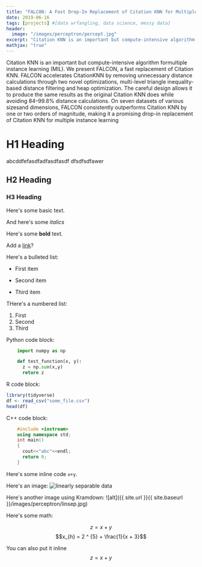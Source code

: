 ```yaml
---
title: "FALCON: A Fast Drop-In Replacement of Citation KNN for Multiple Instance Learning"
date: 2019-06-16
tags: [projects] #[data wrfangling, data science, messy data]
header:
  image: "/images/perceptron/percept.jpg"
excerpt: "Citation KNN is an important but compute-intensive algorithm formultiple instance learning (MIL). We present FALCON, a fast replacement of Citation KNN. FALCON accelerates CitationKNN by removing unnecessary distance calculations through two novel optimizations, multi-level triangle inequality-based distance filtering and heap optimization. The careful design allows it to produce the same results as the original Citation KNN does while avoiding 84–99.8% distance calculations. On seven datasets of various sizesand dimensions, FALCON consistently outperforms Citation KNN by one or two orders of magnitude, making it a promising drop-in replacement of Citation KNN for multiple instance learning"
mathjax: "true"
---
```

Citation KNN is an important but compute-intensive algorithm formultiple instance learning (MIL). We present FALCON, a fast replacement of Citation KNN. FALCON accelerates CitationKNN by removing unnecessary distance calculations through two novel optimizations, multi-level triangle inequality-based distance filtering and heap optimization. The careful design allows it to produce the same results as the original Citation KNN does while avoiding 84–99.8% distance calculations. On seven datasets of various sizesand dimensions, FALCON consistently outperforms Citation KNN by one or two orders of magnitude, making it a promising drop-in replacement of Citation KNN for multiple instance learning
# H1 Heading
abcddfefasdfadfasdfasdf dfsdfsdfawer
## H2 Heading

### H3 Heading

Here's some basic text.

And here's some *italics*

Here's some **bold** text.

Add a  [link](https://github.com/dataoptimal)?

Here's a bulleted list:
* First item
+ Second item
- Third item

THere's a numbered list:
1. First
2. Second
3. Third

Python code block:
```python
    import numpy as np

    def test_function(x, y):
      z = np.sum(x,y)
      return z
```

R code block:
```r
library(tidyverse)
df <- read_csv("some_file.csv")
head(df)
```

C++ code block:
```c++
    #include <iostream>
    using namespace std;
    int main()
    {
      cout<<"abc"<<endl;
      return 0;
    }
```

Here's some inline code `x+y`.

Here's an image:
<img src="{{ site.url }}{{ site.baseurl }}/images/Figure5.jpg" alt="linearly separable data">

Here's another image using Kramdown:
![alt]({{ site.url }}{{ site.baseurl }}/images/perceptron/linsep.jpg)

Here's some math:

$$z=x+y$$
$$x_{h} = 2 ^ {5} + \frac{1}{x + 3}$$

You can also put it inline $$z=x+y$$
